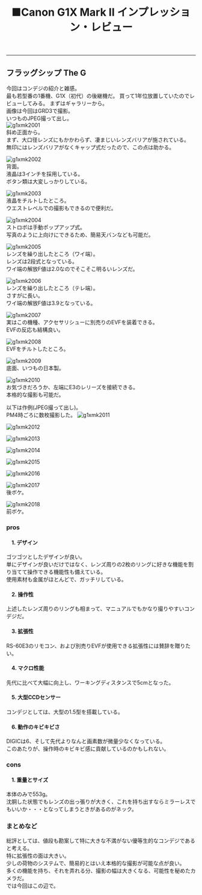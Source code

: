﻿---
layout: post
title: ■Canon G1X Mark II インプレッション・レビュー
---
---

## **フラッグシップ The G**
今回はコンデジの紹介と雑感。  
最も若型番の1番機、G1X（初代）の後継機だ。
買って1年位放置していたのでレビューしてみる。
まずはギャラリーから。  
画像は今回はGRD3で撮影。  
いつものJPEG撮って出し。   
![g1xmk2001](https://beni2nd.github.io/images/g1xmk2001.jpg)  
斜め正面から。  
まず、大口径レンズにもかかわらず、凄まじいレンズバリアが施されている。  
無印にはレンズバリアがなくキャップ式だったので、この点は助かる。  

![g1xmk2002](https://beni2nd.github.io/images/g1xmk2002.jpg)  
背面。  
液晶は3インチを採用している。  
ボタン類は大変しっかりしている。  

![g1xmk2003](https://beni2nd.github.io/images/g1xmk2003.jpg)  
液晶をチルトしたところ。  
ウエストレベルでの撮影もできるので便利だ。  

![g1xmk2004](https://beni2nd.github.io/images/g1xmk2004.jpg)  
ストロボは手動ポップアップ式。  
写真のように上向けにできるため、簡易天バンなども可能だ。  

![g1xmk2005](https://beni2nd.github.io/images/g1xmk2005.jpg)  
レンズを繰り出したところ（ワイ端）。  
レンズは2段式となっている。  
ワイ端の解放F値は2.0なのでそこそこ明るいレンズだ。  

![g1xmk2006](https://beni2nd.github.io/images/g1xmk2006.jpg)  
レンズを繰り出したところ（テレ端）。  
さすがに長い。  
ワイ端の解放F値は3.9となっている。  

![g1xmk2007](https://beni2nd.github.io/images/g1xmk2007.jpg)  
実はこの機種、アクセサリシューに別売りのEVFを装着できる。  
EVFの反応も結構良い。  

![g1xmk2008](https://beni2nd.github.io/images/g1xmk2008.jpg)  
EVFをチルトしたところ。  

![g1xmk2009](https://beni2nd.github.io/images/g1xmk2009.jpg)  
底面、いつもの日本製。  

![g1xmk2010](https://beni2nd.github.io/images/g1xmk2010.jpg)  
お気づきだろうか、左端にE3のレリーズを接続できる。  
本格的な撮影も可能だ。  


以下は作例(JPEG撮って出し)。  
PM4時ごろに数枚撮影した。
![g1xmk2011](https://beni2nd.github.io/images/g1xmk2011.jpg)  

![g1xmk2012](https://beni2nd.github.io/images/g1xmk2012.jpg)  

![g1xmk2013](https://beni2nd.github.io/images/g1xmk2013.jpg)  

![g1xmk2014](https://beni2nd.github.io/images/g1xmk2014.jpg)  

![g1xmk2015](https://beni2nd.github.io/images/g1xmk2015.jpg)  

![g1xmk2016](https://beni2nd.github.io/images/g1xmk2016.jpg)  

![g1xmk2017](https://beni2nd.github.io/images/g1xmk2017.jpg)  
後ボケ。  

![g1xmk2018](https://beni2nd.github.io/images/g1xmk2018.jpg)  
前ボケ。  


### **pros**  

#### 　1. デザイン
ゴツゴツとしたデザインが良い。  
単にデザインが良いだけではなく、レンズ周りの2枚のリングに好きな機能を割り当てて操作できる機能性も備えている。  
使用素材も金属がほとんどで、ガッチリしている。  

#### 　2. 操作性
上述したレンズ周りのリングも相まって、マニュアルでもかなり撮りやすいコンデジだ。  

#### 　3. 拡張性
RS-60E3のリモコン、および別売りEVFが使用できる拡張性には賛辞を贈りたい。  

#### 　4. マクロ性能
先代に比べて大幅に向上し、ワーキングディスタンスで5cmとなった。  

#### 　5. 大型CCDセンサー
コンデジとしては、大型の1.5型を搭載している。  

#### 　6. 動作のキビキビさ
DIGICは6、そして先代よりなんと画素数が微量少なくなっている。    
このあたりが、操作時のキビキビ感に貢献しているのかもしれない。  


### **cons**

#### 　1. 重量とサイズ
本体のみで553g。  
沈胴した状態でもレンズの出っ張りが大きく、これを持ち出すならミラーレスでもいいか・・・となってしまうときがあるのがネック。  


### **まとめなど**

総評としては、値段も勘案して特に大きな不満がない優等生的なコンデジであると考える。  
特に拡張性の面は大きい。  
少しの荷物のシステムで、簡易的とはいえ本格的な撮影が可能な点が良い。  
多くの機能を持ち、それを弄れる分、撮影の幅は大きくなる、可能性を秘めたカメラだ。  
では今回はこの辺で。
